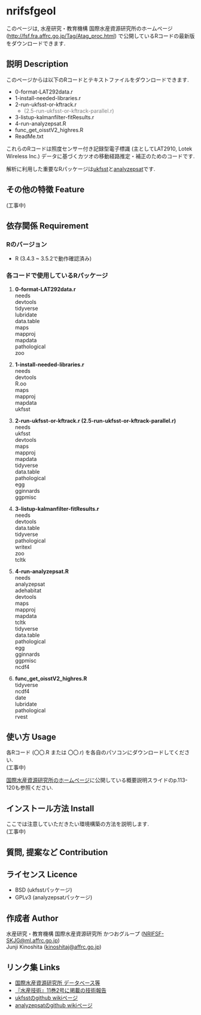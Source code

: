 # nrifsfgeol
このページは, 水産研究・教育機構 国際水産資源研究所のホームページ (http://fsf.fra.affrc.go.jp/Tag/Atag_proc.html) で公開しているRコードの最新版をダウンロードできます.

## 説明 Description
このページからは以下のRコードとテキストファイルをダウンロードできます.  
  - 0-format-LAT292data.r  
  - 1-install-needed-libraries.r  
  - 2-run-ukfsst-or-kftrack.r  
      - <span style="color: gray; ">(2.5-run-ukfsst-or-kftrack-parallel.r)</span>  
  - 3-listup-kalmanfilter-fitResults.r  
  - 4-run-analyzepsat.R  
  - func\_get\_oisstV2_highres.R  
  - ReadMe.txt  

これらのRコードは照度センサー付き記録型電子標識 (主としてLAT2910, Lotek Wireless Inc.) データに基づくカツオの移動経路推定・補正のためのコードです.  

解析に利用した重要なRパッケージは[ukfsst](https://github.com/positioning/kalmanfilter/wiki)と[analyzepsat](https://github.com/positioning/kalmanfilter/wiki/Analyzepsat)です.  

## その他の特徴 Feature
(工事中)

## 依存関係 Requirement
### Rのバージョン
- R (3.4.3 ~ 3.5.2で動作確認済み)

### 各コードで使用しているRパッケージ
1. **0-format-LAT292data.r**  
	needs  
	devtools  
	tidyverse  
	lubridate  
	data.table  
	maps  
	mapproj  
	mapdata  
    pathological  
    zoo  

1. **1-install-needed-libraries.r**  
	needs  
	devtools    
	R.oo  
	maps  
	mapproj  
	mapdata  
	ukfsst  

1. **2-run-ukfsst-or-kftrack.r (2.5-run-ukfsst-or-kftrack-parallel.r)**  
	needs  
	ukfsst  
	devtools  
	maps  
	mapproj  
	mapdata  
	tidyverse  
	data.table  
	pathological  
	egg  
	gginnards  
	ggpmisc  

1. **3-listup-kalmanfilter-fitResults.r**  
	needs  
	devtools  
	data.table  
	tidyverse  
	pathological  
	writexl  
	zoo  
	tcltk  

1. **4-run-analyzepsat.R**  
	needs  
	analyzepsat  
	adehabitat  
	devtools  
	maps  
	mapproj  
	mapdata  
	tcltk  
	tidyverse  
	data.table  
	pathological  
	egg  
	gginnards  
	ggpmisc  
	ncdf4  

1. **func\_get\_oisstV2_highres.R**  
	tidyverse  
	ncdf4  
	date  
    lubridate  
	pathological  
    rvest  

## 使い方 Usage
各Rコード (〇〇.R または 〇〇.r) を各自のパソコンにダウンロードしてください.  
(工事中)

[国際水産資源研究所のホームページ](http://fsf.fra.affrc.go.jp/Tag/Atag_proc.html)に公開している概要説明スライドのp.113-120も参照ください.

## インストール方法 Install
ここでは注意していただきたい環境構築の方法を説明します.  
(工事中)

## 質問, 提案など Contribution

## ライセンス Licence
- BSD (ukfsstパッケージ)  
- GPLv3 (analyzepsatパッケージ)  

## 作成者 Author
水産研究・教育機構 国際水産資源研究所 かつおグループ (NRIFSF-SKJG@ml.affrc.go.jp)  
Junji Kinoshita (kinoshitaj@affrc.go.jp)

## リンク集 Links
- [国際水産資源研究所 データベース等](http://fsf.fra.affrc.go.jp/Tag/Atag_proc.html)  
- [『水産技術』11巻2号に掲載の技術報告](https://www.fra.affrc.go.jp/bulletin/fish_tech/11-2/110203.pdf)
- [ukfsstのgithub wikiページ](https://github.com/positioning/kalmanfilter/wiki)  
- [analyzepsatのgithub wikiページ](https://github.com/positioning/kalmanfilter/wiki/Analyzepsat)  